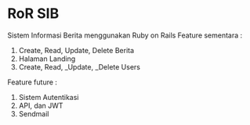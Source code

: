 # RoR SIB
Sistem Informasi Berita menggunakan Ruby on Rails
Feature sementara :
1. Create, Read, Update, Delete Berita
2. Halaman Landing
3. Create, Read, _Update, _Delete Users

Feature future :
1. Sistem Autentikasi
2. API, dan JWT
3. Sendmail
